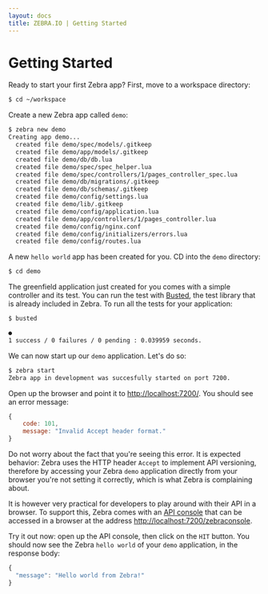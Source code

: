 ```yaml
---
layout: docs
title: ZEBRA.IO | Getting Started
---
```



# Getting Started

Ready to start your first Zebra app? First, move to a workspace directory:

```bash
$ cd ~/workspace
```

Create a new Zebra app called `demo`:

```bash
$ zebra new demo
Creating app demo...
  created file demo/spec/models/.gitkeep
  created file demo/app/models/.gitkeep
  created file demo/db/db.lua
  created file demo/spec/spec_helper.lua
  created file demo/spec/controllers/1/pages_controller_spec.lua
  created file demo/db/migrations/.gitkeep
  created file demo/db/schemas/.gitkeep
  created file demo/config/settings.lua
  created file demo/lib/.gitkeep
  created file demo/config/application.lua
  created file demo/app/controllers/1/pages_controller.lua
  created file demo/config/nginx.conf
  created file demo/config/initializers/errors.lua
  created file demo/config/routes.lua
```

A new `hello world` app has been created for you. CD into the `demo` directory:

```bash
$ cd demo
```

The greenfield application just created for you comes with a simple controller and its test. You can run the test with
[Busted](http://olivinelabs.com/busted/), the test library that is already included in Zebra. To run all the tests for your application:

```bash
$ busted

●
1 success / 0 failures / 0 pending : 0.039959 seconds.
```

We can now start up our `demo` application. Let's do so:

```bash
$ zebra start
Zebra app in development was succesfully started on port 7200.
```

Open up the browser and point it to [http://localhost:7200/](http://localhost:7200/). You should see an error message:

```javascript
{
    code: 101,
    message: "Invalid Accept header format."
}
```
Do not worry about the fact that you're seeing this error. It is expected behavior: Zebra uses the HTTP header `Accept` to implement API versioning, therefore by accessing your Zebra `demo` application directly from your browser you're not setting it correctly, which is what Zebra is complaining about.

It is however very practical for developers to play around with their API in a browser. To support this, Zebra comes with an [API console](/docs/api_console.html) that can be accessed in a browser at the address [http://localhost:7200/zebraconsole](http://localhost:7200/zebraconsole).

Try it out now: open up the API console, then click on the `HIT` button. You should now see the Zebra `hello world` of your `demo` application, in the response body:

```javascript
{
  "message": "Hello world from Zebra!"
}
```

